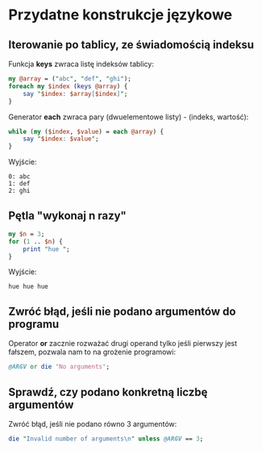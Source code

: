 # Przydatne konstrukcje językowe
## Iterowanie po tablicy, ze świadomością indeksu
Funkcja **keys** zwraca listę indeksów tablicy:
````perl
my @array = ("abc", "def", "ghi");
foreach my $index (keys @array) {
    say "$index: $array[$index]";
}
````
Generator **each** zwraca pary (dwuelementowe listy) - (indeks, wartość):
````perl
while (my ($index, $value) = each @array) {
    say "$index: $value";
}
````
Wyjście:
````
0: abc
1: def
2: ghi
````

## Pętla "wykonaj n razy"
````perl
my $n = 3;
for (1 .. $n) {
    print "hue ";
}
````
Wyjście:
````
hue hue hue 
````

## Zwróć błąd, jeśli nie podano argumentów do programu
Operator **or** zacznie rozważać drugi operand tylko jeśli pierwszy jest 
fałszem, pozwala nam to na grożenie programowi:
````perl
@ARGV or die 'No arguments';
````

## Sprawdź, czy podano konkretną liczbę argumentów
Zwróć błąd, jeśli nie podano równo 3 argumentów:
````perl
die "Invalid number of arguments\n" unless @ARGV == 3;
````
